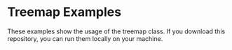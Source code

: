 # Treemap Examples

These examples show the usage of the treemap class. If you download this repository, you can run them locally on your machine.
